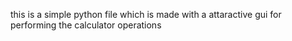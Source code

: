 this is a simple python file which is made with a 
attaractive gui for performing the calculator operations
